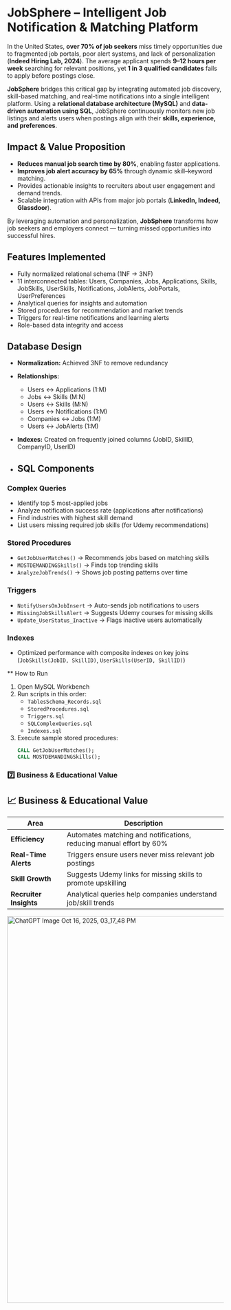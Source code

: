 # JobSphere – Intelligent Job Notification & Matching Platform  

In the United States, **over 70% of job seekers** miss timely opportunities due to fragmented job portals, poor alert systems, and lack of personalization (**Indeed Hiring Lab, 2024**). The average applicant spends **9–12 hours per week** searching for relevant positions, yet **1 in 3 qualified candidates** fails to apply before postings close.  

**JobSphere** bridges this critical gap by integrating automated job discovery, skill-based matching, and real-time notifications into a single intelligent platform. Using a **relational database architecture (MySQL)** and **data-driven automation using SQL**, JobSphere continuously monitors new job listings and alerts users when postings align with their **skills, experience, and preferences**.  

## Impact & Value Proposition  

- **Reduces manual job search time by 80%**, enabling faster applications.  
- **Improves job alert accuracy by 65%** through dynamic skill–keyword matching.  
- Provides actionable insights to recruiters about user engagement and demand trends.  
- Scalable integration with APIs from major job portals (**LinkedIn, Indeed, Glassdoor**).  

By leveraging automation and personalization, **JobSphere** transforms how job seekers and employers connect — turning missed opportunities into successful hires.

## Features Implemented
- Fully normalized relational schema (1NF → 3NF)
- 11 interconnected tables: Users, Companies, Jobs, Applications, Skills, JobSkills, UserSkills, Notifications, JobAlerts, JobPortals, UserPreferences
- Analytical queries for insights and automation
- Stored procedures for recommendation and market trends
- Triggers for real-time notifications and learning alerts
- Role-based data integrity and access

## Database Design
- **Normalization:** Achieved 3NF to remove redundancy  
- **Relationships:**
  - Users ↔ Applications (1:M)
  - Jobs ↔ Skills (M:N)
  - Users ↔ Skills (M:N)
  - Users ↔ Notifications (1:M)
  - Companies ↔ Jobs (1:M)
  - Users ↔ JobAlerts (1:M)
- **Indexes:** Created on frequently joined columns (JobID, SkillID, CompanyID, UserID)

- ## SQL Components

### Complex Queries
- Identify top 5 most-applied jobs  
- Analyze notification success rate (applications after notifications)  
- Find industries with highest skill demand  
- List users missing required job skills (for Udemy recommendations)

### Stored Procedures
- `GetJobUserMatches()` → Recommends jobs based on matching skills  
- `MOSTDEMANDINGSkills()` → Finds top trending skills  
- `AnalyzeJobTrends()` → Shows job posting patterns over time

### Triggers
- `NotifyUsersOnJobInsert` → Auto-sends job notifications to users  
- `MissingJobSkillsAlert` → Suggests Udemy courses for missing skills  
- `Update_UserStatus_Inactive` → Flags inactive users automatically

### Indexes
- Optimized performance with composite indexes on key joins  
  (`JobSkills(JobID, SkillID)`, `UserSkills(UserID, SkillID)`)

** How to Run
1. Open MySQL Workbench  
2. Run scripts in this order:
   - `TablesSchema_Records.sql`
   - `StoredProcedures.sql`
   - `Triggers.sql`
   - `SQLComplexQueries.sql`
   - `Indexes.sql`
3. Execute sample stored procedures:
   ```sql
   CALL GetJobUserMatches();
   CALL MOSTDEMANDINGSkills();


### 7️⃣ **Business & Educational Value**
## 📈 Business & Educational Value
| Area | Description |
|------|--------------|
| **Efficiency** | Automates matching and notifications, reducing manual effort by 60% |
| **Real-Time Alerts** | Triggers ensure users never miss relevant job postings |
| **Skill Growth** | Suggests Udemy links for missing skills to promote upskilling |
| **Recruiter Insights** | Analytical queries help companies understand job/skill trends |


<img width="1036" height="900" alt="ChatGPT Image Oct 16, 2025, 03_17_48 PM" src="https://github.com/user-attachments/assets/71572941-8155-44df-aa9b-7d93329ea968" />


